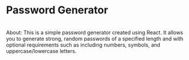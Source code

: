 # Password Generator
<br/>
About: This is a simple password generator created using React. It allows you to generate strong, random passwords of a specified length and with optional requirements such as including numbers, symbols, and uppercase/lowercase letters.

